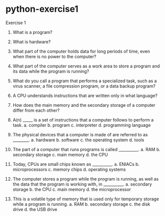 # python-exercise1

Exercise 1

1.	What is a program?
2.	What is hardware?
3.	What part of the computer holds data for long periods of time, even when there is no power to the computer?
4.	What part of the computer serves as a work area to store a program and its data while the program is running?
5.	What do you call a program that performs a specialized task, such as a virus scanner, a file compression program, or a data backup program?
6.	A CPU understands instructions that are written only in what language?
7.	How does the main memory and the secondary storage of a computer differ from each other?


8. A(n) _____ is a set of instructions that a computer follows to perform a task. 
a. compiler 			b. program 
c. interpreter 			d. programming language 
9. The physical devices that a computer is made of are referred to as ________. 
a. hardware 			b. software 
c. the operating system 		d. tools 
10. The part of a computer that runs programs is called __________. 
a. RAM	 			b. secondary storage 
c. main memory 			d. the CPU 
11. Today, CPUs are small chips known as __________. 
a. ENIACs 			b. microprocessors 
c. memory chips 		d. operating systems 
12. The computer stores a program while the program is running, as well as the data that the program is working with, in __________. 
a. secondary storage 		b. the CPU 
c. main memory 			d. the microprocessor 
13. This is a volatile type of memory that is used only for temporary storage while a program is running. 
a. RAM 				b. secondary storage 
c. the disk drive 			d. the USB drive
